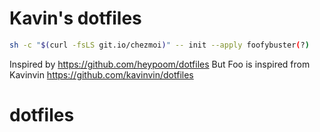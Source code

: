 # Kavin's dotfiles

```bash
sh -c "$(curl -fsLS git.io/chezmoi)" -- init --apply foofybuster(?) 
```

Inspired by https://github.com/heypoom/dotfiles
But Foo is inspired from Kavinvin https://github.com/kavinvin/dotfiles
# dotfiles
